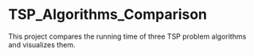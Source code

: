 # TSP_Algorithms_Comparison
This project compares the running time of three TSP problem algorithms and visualizes them.
